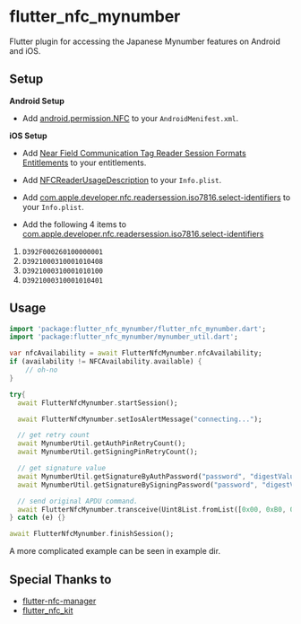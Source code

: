 # flutter_nfc_mynumber
Flutter plugin for accessing the Japanese Mynumber features on Android and iOS.

## Setup

**Android Setup**

* Add [android.permission.NFC](https://developer.android.com/reference/android/Manifest.permission.html#NFC) to your `AndroidMenifest.xml`.

**iOS Setup**

* Add [Near Field Communication Tag Reader Session Formats Entitlements](https://developer.apple.com/documentation/bundleresources/entitlements/com_apple_developer_nfc_readersession_formats) to your entitlements.

* Add [NFCReaderUsageDescription](https://developer.apple.com/documentation/bundleresources/information_property_list/nfcreaderusagedescription) to your `Info.plist`.

* Add [com.apple.developer.nfc.readersession.iso7816.select-identifiers](https://developer.apple.com/documentation/bundleresources/information_property_list/select-identifiers) to your `Info.plist`.

* Add the following 4 items to [com.apple.developer.nfc.readersession.iso7816.select-identifiers](https://developer.apple.com/documentation/bundleresources/information_property_list/select-identifiers)

1. `D392F000260100000001`
1. `D3921000310001010408`
1. `D3921000310001010100`
1. `D3921000310001010401`


## Usage

```Dart
import 'package:flutter_nfc_mynumber/flutter_nfc_mynumber.dart';
import 'package:flutter_nfc_mynumber/mynumber_util.dart';

var nfcAvailability = await FlutterNfcMynumber.nfcAvailability;
if (availability != NFCAvailability.available) {
    // oh-no
}

try{
  await FlutterNfcMynumber.startSession();

  await FlutterNfcMynumber.setIosAlertMessage("connecting...");

  // get retry count
  await MynumberUtil.getAuthPinRetryCount();
  await MynumberUtil.getSigningPinRetryCount();

  // get signature value
  await MynumberUtil.getSignatureByAuthPassword("password", "digestValue");
  await MynumberUtil.getSignatureBySigningPassword("password", "digestValue");

  // send original APDU command.
  await FlutterNfcMynumber.transceive(Uint8List.fromList([0x00, 0xB0, 0x00, 0x00, 0x04]))
} catch (e) {}

await FlutterNfcMynumber.finishSession();
```

A more complicated example can be seen in example dir.

## Special Thanks to
- [flutter-nfc-manager](https://github.com/okadan/flutter-nfc-manager)
- [flutter_nfc_kit](https://github.com/nfcim/flutter_nfc_kit)



